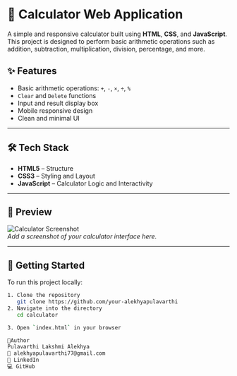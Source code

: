 # 🧮 Calculator Web Application

A simple and responsive calculator built using **HTML**, **CSS**, and **JavaScript**. This project is designed to perform basic arithmetic operations such as addition, subtraction, multiplication, division, percentage, and more.

## ✨ Features

- Basic arithmetic operations: `+`, `-`, `×`, `÷`, `%`
- `Clear` and `Delete` functions
- Input and result display box
- Mobile responsive design
- Clean and minimal UI

---

## 🛠️ Tech Stack

- **HTML5** – Structure
- **CSS3** – Styling and Layout
- **JavaScript** – Calculator Logic and Interactivity

---

## 📸 Preview

![Calculator Screenshot](screenshot.png)  
*Add a screenshot of your calculator interface here.*

---

## 🚀 Getting Started

To run this project locally:

```bash
1. Clone the repository
   git clone https://github.com/your-alekhyapulavarthi
2. Navigate into the directory
   cd calculator

3. Open `index.html` in your browser

🙋Author
Pulavarthi Lakshmi Alekhya
📧 alekhyapulavarthi77@gmail.com
🔗 LinkedIn
💻 GitHub
